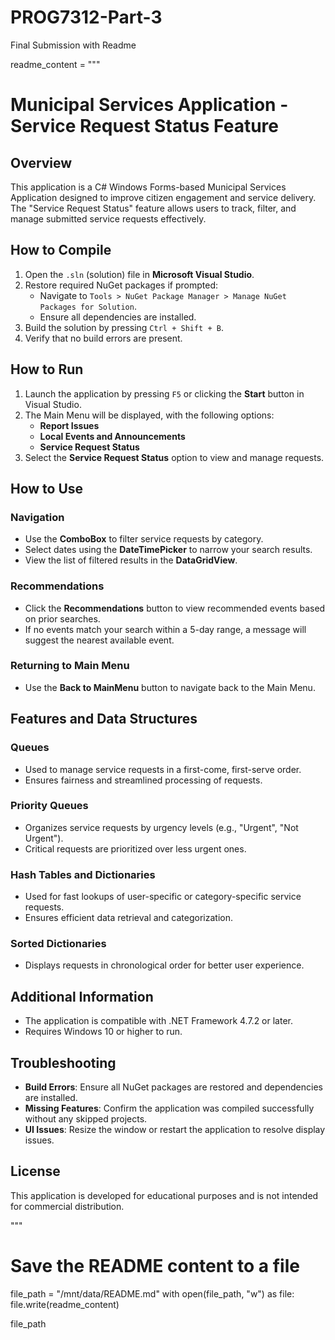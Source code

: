 # PROG7312-Part-3
Final Submission with Readme

readme_content = """
# Municipal Services Application - Service Request Status Feature

## Overview
This application is a C# Windows Forms-based Municipal Services Application designed to improve citizen engagement and service delivery. 
The "Service Request Status" feature allows users to track, filter, and manage submitted service requests effectively.

## How to Compile
1. Open the `.sln` (solution) file in **Microsoft Visual Studio**.
2. Restore required NuGet packages if prompted:
   - Navigate to `Tools > NuGet Package Manager > Manage NuGet Packages for Solution`.
   - Ensure all dependencies are installed.
3. Build the solution by pressing `Ctrl + Shift + B`.
4. Verify that no build errors are present.

## How to Run
1. Launch the application by pressing `F5` or clicking the **Start** button in Visual Studio.
2. The Main Menu will be displayed, with the following options:
   - **Report Issues**
   - **Local Events and Announcements**
   - **Service Request Status**
3. Select the **Service Request Status** option to view and manage requests.

## How to Use
### Navigation
- Use the **ComboBox** to filter service requests by category.
- Select dates using the **DateTimePicker** to narrow your search results.
- View the list of filtered results in the **DataGridView**.

### Recommendations
- Click the **Recommendations** button to view recommended events based on prior searches.
- If no events match your search within a 5-day range, a message will suggest the nearest available event.

### Returning to Main Menu
- Use the **Back to MainMenu** button to navigate back to the Main Menu.

## Features and Data Structures
### Queues
- Used to manage service requests in a first-come, first-serve order.
- Ensures fairness and streamlined processing of requests.

### Priority Queues
- Organizes service requests by urgency levels (e.g., "Urgent", "Not Urgent").
- Critical requests are prioritized over less urgent ones.

### Hash Tables and Dictionaries
- Used for fast lookups of user-specific or category-specific service requests.
- Ensures efficient data retrieval and categorization.

### Sorted Dictionaries
- Displays requests in chronological order for better user experience.

## Additional Information
- The application is compatible with .NET Framework 4.7.2 or later.
- Requires Windows 10 or higher to run.

## Troubleshooting
- **Build Errors**: Ensure all NuGet packages are restored and dependencies are installed.
- **Missing Features**: Confirm the application was compiled successfully without any skipped projects.
- **UI Issues**: Resize the window or restart the application to resolve display issues.

## License
This application is developed for educational purposes and is not intended for commercial distribution.

"""

# Save the README content to a file
file_path = "/mnt/data/README.md"
with open(file_path, "w") as file:
    file.write(readme_content)

file_path
